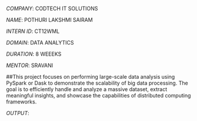 *COMPANY*: CODTECH IT SOLUTIONS

*NAME*: POTHURI LAKSHMI SAIRAM

*INTERN ID*: CT12WML

*DOMAIN*: DATA ANALYTICS

*DURATION*: 8 WEEEKS

*MENTOR*: SRAVANI

##This project focuses on performing large-scale data analysis using PySpark or Dask to demonstrate the scalability of big data processing. The goal is to efficiently handle and analyze a massive dataset, extract meaningful insights, and showcase the capabilities of distributed computing frameworks.

*OUTPUT*: 
